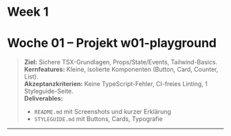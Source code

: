 # Week 1

# Woche 01 – Projekt **w01-playground**

> **Ziel:** Sichere TSX-Grundlagen, Props/State/Events, Tailwind-Basics.  
> **Kernfeatures:** Kleine, isolierte Komponenten (Button, Card, Counter, List).  
> **Akzeptanzkriterien:** Keine TypeScript-Fehler, CI-freies Linting, 1 Styleguide-Seite.  
> **Deliverables:**  
> - `README.md` mit Screenshots und kurzer Erklärung  
> - `STYLEGUIDE.md` mit Buttons, Cards, Typografie  

---
